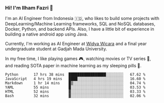 ### Hi! I'm Ilham Fazri 👋

I'm an AI Engineer from Indonesia 🇮🇩, who likes to build some projects with DeepLearning/Machine Learning frameworks, SQL and NoSQL databases, Docker, Python, and backend APIs. Also, I have a little bit of experience in building a native android app using Java.

Currently, I'm working as AI Engineer at [Widya Wicara](https://widyawicara.com) and a final year undergraduate student at Gadjah Mada University. 

In my free time, I like playing games 🎮, watching movies or TV series 🍿, and reading SOTA paper in machine learning as my sleeping pills 💊. 

<!--START_SECTION:waka-->

```text
Python       17 hrs 38 mins  █████████████████░░░░░░░░   67.62 %
JavaScript   4 hrs 19 mins   ████░░░░░░░░░░░░░░░░░░░░░   16.60 %
Markdown     1 hr 14 mins    █▒░░░░░░░░░░░░░░░░░░░░░░░   04.74 %
YAML         55 mins         █░░░░░░░░░░░░░░░░░░░░░░░░   03.53 %
HTML         52 mins         ▓░░░░░░░░░░░░░░░░░░░░░░░░   03.33 %
Bash         32 mins         ▓░░░░░░░░░░░░░░░░░░░░░░░░   02.06 %
```

<!--END_SECTION:waka-->
